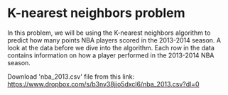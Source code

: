 # K-nearest neighbors problem

In this problem, we will be using the K-nearest neighbors algorithm to predict how many points NBA players scored in the 2013-2014 season.
A look at the data before we dive into the algorithm. Each row in the data contains information on how a player performed in the 2013-2014 NBA season.

Download 'nba_2013.csv' file from this link:
https://www.dropbox.com/s/b3nv38jjo5dxcl6/nba_2013.csv?dl=0
